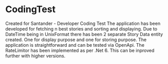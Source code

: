 # CodingTest
Created for Santander - Developer Coding Test
The application has been developed for fetching n best stories and sorting and displaying. 
Due to DateTime being in UnixFormat there has been 2 separate Story Data entity created. One for display purpose and one for storing purpose.
The application is straightforward and can be tested via OpenApi.
The RateLimitor has been implemented as per .Net 6. This can be inproved further with higher versions.
